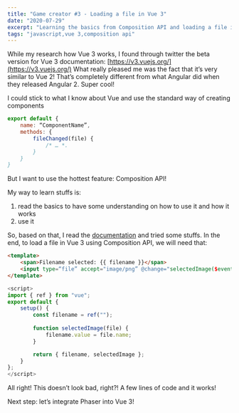 ```yaml
---
title: "Game creator #3 - Loading a file in Vue 3"
date: "2020-07-29"
excerpt: "Learning the basics from Composition API and loading a file in Vue 3"
tags: "javascript,vue 3,composition api"
---
```


While my research how Vue 3 works, I found through twitter the beta version for Vue 3 documentation: [https://v3.vuejs.org/](https://v3.vuejs.org/)
What really pleased me was the fact that it’s very similar to Vue 2! That’s completely different from what Angular did when they released Angular 2. Super cool!

I could stick to what I know about Vue and use the standard way of creating components
```js
export default {
    name: “ComponentName”,
    methods: {
        fileChanged(file) {
            /* … *.
        }
    }
}
```

But I want to use the hottest feature: Composition API!

My way to learn stuffs is:
1. read the basics to have some understanding on how to use it and how it works
2. use it

So, based on that, I read the [documentation](https://v3.vuejs.org/guide/composition-api-introduction.html#why-composition-api) and tried some stuffs. In the end, to load a file in Vue 3 using Composition API, we will need that:

```html
<template>
    <span>Filename selected: {{ filename }}</span>
    <input type=“file” accept="image/png” @change="selectedImage($event.target.files[0])” />
</template>
```

```js
<script>
import { ref } from "vue";
export default {
    setup() {
        const filename = ref("");
        
        function selectedImage(file) {
            filename.value = file.name;
        }

        return { filename, selectedImage };
    }
};
</script>
```

All right! This doesn’t look bad, right?! A few lines of code and it works!

Next step: let’s integrate Phaser into Vue 3!